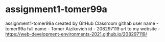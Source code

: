 # assignment1-tomer99a
assignment1-tomer99a created by GitHub Classroom
githab user name - tomer99a
full name - Tomer Aizikovich
id - 208297119
url to my website - https://web-development-environments-2021.github.io/208297119/
